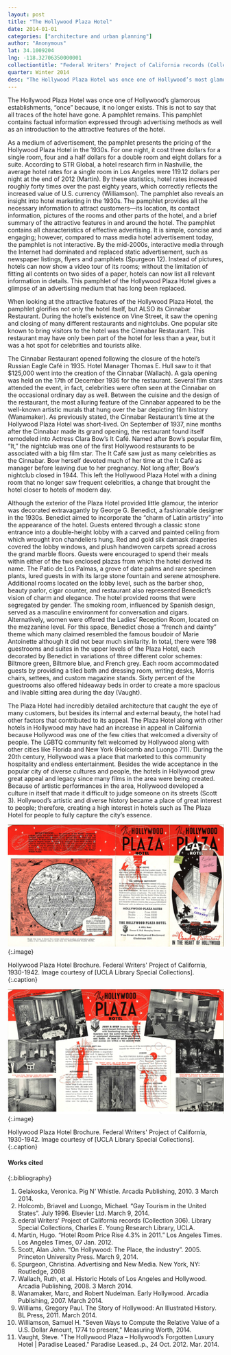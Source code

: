 ```yaml
---
layout: post
title: "The Hollywood Plaza Hotel"
date: 2014-01-01
categories: ["architecture and urban planning"]
author: "Anonymous"
lat: 34.1009204
lng: -118.32706350000001
collectiontitle: "Federal Writers' Project of California records (Collection Number 306), UCLA Library Special Collections"
quarter: Winter 2014
desc: "The Hollywood Plaza Hotel was once one of Hollywood’s most glamorous establishments."
---
```

The Hollywood Plaza Hotel was once one of Hollywood’s glamorous establishments, “once” because, it no longer exists. This is not to say that all traces of the hotel have gone. A pamphlet remains. This pamphlet contains factual information expressed through advertising methods as well as an introduction to the attractive features of the hotel.

As a medium of advertisement, the pamphlet presents the pricing of the Hollywood Plaza Hotel in the 1930s. For one night, it cost three dollars for a single room, four and a half dollars for a double room and eight dollars for a suite. According to STR Global, a hotel research firm in Nashville, the average hotel rates for a single room in Los Angeles were 119.12 dollars per night at the end of 2012 (Martin). By these statistics, hotel rates increased roughly forty times over the past eighty years, which correctly reflects the increased value of U.S. currency (Williamson). The pamphlet also reveals an insight into hotel marketing in the 1930s. The pamphlet provides all the necessary information to attract customers—its location, its contact information, pictures of the rooms and other parts of the hotel, and a brief summary of the attractive features in and around the hotel. The pamphlet contains all characteristics of effective advertising. It is simple, concise and engaging; however, compared to mass media hotel advertisement today, the pamphlet is not interactive. By the mid-2000s, interactive media through the Internet had dominated and replaced static advertisement, such as newspaper listings, flyers and pamphlets (Spurgeon 12). Instead of pictures, hotels can now show a video tour of its rooms; without the limitation of fitting all contents on two sides of a paper, hotels can now list all relevant information in details. This pamphlet of the Hollywood Plaza Hotel gives a glimpse of an advertising medium that has long been replaced.

When looking at the attractive features of the Hollywood Plaza Hotel, the pamphlet glorifies not only the hotel itself, but ALSO its Cinnabar Restaurant. During the hotel’s existence on Vine Street, it saw the opening and closing of many different restaurants and nightclubs. One popular site known to bring visitors to the hotel was the Cinnabar Restaurant. This restaurant may have only been part of the hotel for less than a year, but it was a hot spot for celebrities and tourists alike.

The Cinnabar Restaurant opened following the closure of the hotel’s Russian Eagle Café in 1935. Hotel Manager Thomas E. Hull saw to it that $125,000 went into the creation of the Cinnabar (Wallach). A gala opening was held on the 17th of December 1936 for the restaurant. Several film stars attended the event, in fact, celebrities were often seen at the Cinnabar on the occasional ordinary day as well. Between the cuisine and the design of the restaurant, the most alluring feature of the Cinnabar appeared to be the well-known artistic murals that hung over the bar depicting film history (Wanamaker). As previously stated, the Cinnabar Restaurant’s time at the Hollywood Plaza Hotel was short-lived. On September of 1937, nine months after the Cinnabar made its grand opening, the restaurant found itself remodeled into Actress Clara Bow’s It Café. Named after Bow’s popular film, “It,” the nightclub was one of the first Hollywood restaurants to be associated with a big film star. The It Café saw just as many celebrities as the Cinnabar. Bow herself devoted much of her time at the It Café as manager before leaving due to her pregnancy. Not long after, Bow’s nightclub closed in 1944. This left the Hollywood Plaza Hotel with a dining room that no longer saw frequent celebrities, a change that brought the hotel closer to hotels of modern day.

Although the exterior of the Plaza Hotel provided little glamour, the interior was decorated extravagantly by George G. Benedict, a fashionable designer in the 1930s. Benedict aimed to incorporate the “charm of Latin artistry” into the appearance of the hotel. Guests entered through a classic stone entrance into a double-height lobby with a carved and painted ceiling from which wrought iron chandeliers hung. Red and gold silk damask draperies covered the lobby windows, and plush handwoven carpets spread across the grand marble floors. Guests were encouraged to spend their meals within either of the two enclosed plazas from which the hotel derived its name. The Patio de Los Palmas, a grove of date palms and rare specimen plants, lured guests in with its large stone fountain and serene atmosphere. Additional rooms located on the lobby level, such as the barber shop, beauty parlor, cigar counter, and restaurant also represented Benedict’s vision of charm and elegance. The hotel provided rooms that were segregated by gender. The smoking room, influenced by Spanish design, served as a masculine environment for conversation and cigars. Alternatively, women were offered the Ladies’ Reception Room, located on the mezzanine level. For this space, Benedict chose a “french and dainty” theme which many claimed resembled the famous boudoir of Marie Antoinette although it did not bear much similarity. In total, there were 198 guestrooms and suites in the upper levels of the Plaza Hotel, each decorated by Benedict in variations of three different color schemes: Biltmore green, Biltmore blue, and French grey. Each room accommodated guests by providing a tiled bath and dressing room, writing desks, Morris chairs, settees, and custom magazine stands. Sixty percent of the guestrooms also offered hideaway beds in order to create a more spacious and livable sitting area during the day (Vaught).

The Plaza Hotel had incredibly detailed architecture that caught the eye of many customers, but besides its internal and external beauty, the hotel had other factors that contributed to its appeal. The Plaza Hotel along with other hotels in Hollywood may have had an increase in appeal in California because Hollywood was one of the few cities that welcomed a diversity of people. The LGBTQ community felt welcomed by Hollywood along with other cities like Florida and New York (Holcomb and Luongo 711). During the 20th century, Hollywood was a place that marketed to this community hospitality and endless entertainment. Besides the wide acceptance in the popular city of diverse cultures and people, the hotels in Hollywood grew great appeal and legacy since many films in the area were being created. Because of artistic performances in the area, Hollywood developed a culture in itself that made it difficult to judge someone on its streets (Scott 3). Hollywood’s artistic and diverse history became a place of great interest to people; therefore, creating a high interest in hotels such as The Plaza Hotel for people to fully capture the city’s essence.


![Unfolded brochure featuring a map, information about the hotel and a cartoon image of the hotel under a script that reads The Hollywood Plaza Hotel and Cinnabar Restaurant in the heart of Hollywood.](images/hollywood_plaza_brochure.jpg)
{:.image}

Hollywood Plaza Hotel Brochure. Federal Writers' Project of California, 1930-1942. Image courtesy of [UCLA Library Special Collections].
   {:.caption}

![Unfolded brochure feating a map and pictures of the inside of the hotel.](images/hollywood_plaza_brochure_2.jpg)
{:.image}

Hollywood Plaza Hotel Brochure. Federal Writers' Project of California, 1930-1942. Image courtesy of [UCLA Library Special Collections].
   {:.caption}


#### Works cited

{:.bibliography}
1. Gelakoska, Veronica. Pig N’ Whistle. Arcadia Publishing, 2010. 3 March 2014.
2. Holcomb, Briavel and Luongo, Michael. “Gay Tourism in the United States”. July 1996. Elsevier Ltd. March 9, 2014.
3. ederal Writers' Project of California records (Collection 306). Library Special Collections, Charles E. Young Research Library, UCLA.
4. Martin, Hugo. “Hotel Room Price Rise 4.3% in 2011.” Los Angeles Times. Los Angeles Times, 07 Jan. 2012.
5. Scott, Alan John. “On Hollywood: The Place, the industry”. 2005. Princeton University Press. March 9, 2014.
6. Spurgeon, Christina. Advertising and New Media. New York, NY: Routledge, 2008
7. Wallach, Ruth, et al. Historic Hotels of Los Angeles and Hollywood. Arcadia Publishing, 2008. 3 March 2014.
8. Wanamaker, Marc, and Robert Nudelman. Early Hollywood. Arcadia Publishing, 2007. March 2014.
9. Williams, Gregory Paul. The Story of Hollywood: An Illustrated History. BL Press, 2011. March 2014.
10. Williamson, Samuel H. &quot;Seven Ways to Compute the Relative Value of a U.S. Dollar Amount, 1774 to present,&quot; Measuring Worth, 2014.
11. Vaught, Steve. &quot;The Hollywood Plaza – Hollywood’s Forgotten Luxury Hotel &#124; Paradise Leased.&quot; Paradise Leased..p., 24 Oct. 2012. Mar. 2014.
